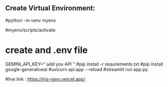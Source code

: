 ## Create Virtual Environment:

#python -m venv myenv

#myenv/scripts/activate
# create and .env file 
GEMINI_API_KEY=" add you API "
#pip install -r requirements.txt
#pip install google-generativeai
#uvicorn api:app --reload
#streamlit run app.py

#live link : https://iris-navy.vercel.app/

